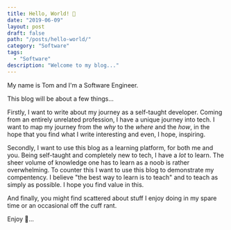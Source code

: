 ```yaml
---
title: Hello, World! 👋
date: "2019-06-09"
layout: post
draft: false
path: "/posts/hello-world/"
category: "Software"
tags:
  - "Software"
description: "Welcome to my blog..."
---
```


My name is Tom and I'm a Software Engineer.

This blog will be about a few things... 

Firstly, I want to write about my journey as a self-taught developer. Coming from an entirely unrelated profession, I have a unique journey into tech. I want to map my journey from the *why* to the *where* and the *how*, in the hope that you find what I write interesting and even, I hope, inspiring. 

Secondly, I want to use this blog as a learning platform, for both me and you. Being self-taught and completely new to tech, I have a *lot* to learn. The sheer volume of knowledge one has to learn as a noob is rather overwhelming. To counter this I want to use this blog to demonstrate my compentency. I believe "the best way to learn is to teach" and to teach as simply as possible. I hope you find value in this. 

And finally, you might find scattered about stuff I enjoy doing in my spare time or an occasional off the cuff rant. 

Enjoy 🤭...